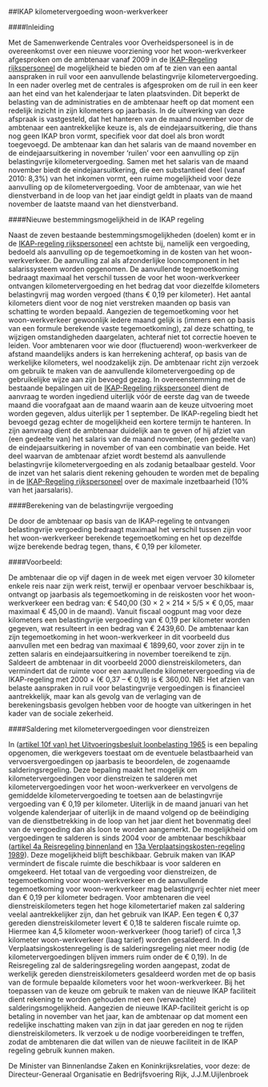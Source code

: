 <meta http-equiv='Content-Type' content='text/html; charset=utf-8' />

##IKAP kilometervergoeding woon-werkverkeer

####Inleiding

Met de Samenwerkende Centrales voor Overheidspersoneel is in de overeenkomst over een nieuwe voorziening voor het woon-werkverkeer afgesproken om de ambtenaar vanaf 2009 in de [IKAP-Regeling rijkspersoneel](../../../../../ministeriele-regeling/ikap-regeling/rijkspersoneel/BWBR0015799/README.md) de mogelijkheid te bieden om af te zien van een aantal aanspraken in ruil voor een aanvullende belastingvrije kilometervergoeding. In een nader overleg met de centrales is afgesproken om de ruil in een keer aan het eind van het kalenderjaar te laten plaatsvinden. Dit beperkt de belasting van de administraties en de ambtenaar heeft op dat moment een redelijk inzicht in zijn kilometers op jaarbasis. In de uitwerking van deze afspraak is vastgesteld, dat het hanteren van de maand november voor de ambtenaar een aantrekkelijke keuze is, als de eindejaarsuitkering, die thans nog geen IKAP bron vormt, specifiek voor dat doel als bron wordt toegevoegd. De ambtenaar kan dan het salaris van de maand november en de eindejaarsuitkering in november ‘ruilen’ voor een aanvulling op zijn belastingvrije kilometervergoeding. Samen met het salaris van de maand november biedt de eindejaarsuitkering, die een substantieel deel (vanaf 2010: 8,3%) van het inkomen vormt, een ruime mogelijkheid voor deze aanvulling op de kilometervergoeding. Voor de ambtenaar, van wie het dienstverband in de loop van het jaar eindigt geldt in plaats van de maand november de laatste maand van het dienstverband.    

####Nieuwe bestemmingsmogelijkheid in de IKAP regeling

Naast de zeven bestaande bestemmingsmogelijkheden (doelen) komt er in de [IKAP-regeling rijkspersoneel](../../../../../ministeriele-regeling/ikap-regeling/rijkspersoneel/BWBR0015799/README.md) een achtste bij, namelijk een vergoeding, bedoeld als aanvulling op de tegemoetkoming in de kosten van het woon-werkverkeer. De aanvulling zal als afzonderlijke looncomponent in het salarissysteem worden opgenomen. De aanvullende tegemoetkoming bedraagt maximaal het verschil tussen de voor het woon-werkverkeer ontvangen kilometervergoeding en het bedrag dat voor diezelfde kilometers belastingvrij mag worden vergoed (thans € 0,19 per kilometer). Het aantal kilometers dient voor de nog niet verstreken maanden op basis van schatting te worden bepaald. Aangezien de tegemoetkoming voor het woon-werkverkeer gewoonlijk iedere maand gelijk is (immers een op basis van een formule berekende vaste tegemoetkoming), zal deze schatting, te wijzigen omstandigheden daargelaten, achteraf niet tot correctie hoeven te leiden. Voor ambtenaren voor wie door (fluctuerend) woon-werkverkeer de afstand maandelijks anders is kan herrekening achteraf, op basis van de werkelijke kilometers, wel noodzakelijk zijn. De ambtenaar richt zijn verzoek om gebruik te maken van de aanvullende kilometervergoeding op de gebruikelijke wijze aan zijn bevoegd gezag. In overeenstemming met de bestaande bepalingen uit de [IKAP-Regeling rijkspersoneel](../../../../../ministeriele-regeling/ikap-regeling/rijkspersoneel/BWBR0015799/README.md) dient de aanvraag te worden ingediend uiterlijk vóór de eerste dag van de tweede maand die voorafgaat aan de maand waarin aan de keuze uitvoering moet worden gegeven, aldus uiterlijk per 1 september. De IKAP-regeling biedt het bevoegd gezag echter de mogelijkheid een kortere termijn te hanteren. In zijn aanvraag dient de ambtenaar duidelijk aan te geven of hij afziet van (een gedeelte van) het salaris van de maand november, (een gedeelte van) de eindejaarsuitkering in november of van een combinatie van beide. Het deel waarvan de ambtenaar afziet wordt bestemd als aanvullende belastingvrije kilometervergoeding en als zodanig betaalbaar gesteld. Voor de inzet van het salaris dient rekening gehouden te worden met de bepaling in de [IKAP-Regeling rijkspersoneel](../../../../../ministeriele-regeling/ikap-regeling/rijkspersoneel/BWBR0015799/README.md) over de maximale inzetbaarheid (10% van het jaarsalaris).    

####Berekening van de belastingvrije vergoeding

De door de ambtenaar op basis van de IKAP-regeling te ontvangen belastingvrije vergoeding bedraagt maximaal het verschil tussen zijn voor het woon-werkverkeer berekende tegemoetkoming en het op dezelfde wijze berekende bedrag tegen, thans, € 0,19 per kilometer.   

####Voorbeeld:

De ambtenaar die op vijf dagen in de week met eigen vervoer 30 kilometer enkele reis naar zijn werk reist, terwijl er openbaar vervoer beschikbaar is, ontvangt op jaarbasis als tegemoetkoming in de reiskosten voor het woon-werkverkeer een bedrag van: € 540,00 (30 × 2 × 214 × 5/5 × € 0,05, maar maximaal € 45,00 in de maand). Vanuit fiscaal oogpunt mag voor deze kilometers een belastingvrije vergoeding van € 0,19 per kilometer worden gegeven, wat resulteert in een bedrag van € 2439,60. De ambtenaar kan zijn tegemoetkoming in het woon-werkverkeer in dit voorbeeld dus aanvullen met een bedrag van maximaal € 1899,60, voor zover zijn in te zetten salaris en eindejaarsuitkering in november toereikend te zijn. Saldeert de ambtenaar in dit voorbeeld 2000 dienstreiskilometers, dan vermindert dat de ruimte voor een aanvullende kilometervergoeding via de IKAP-regeling met 2000 × (€ 0,37 – € 0,19) is € 360,00. NB: Het afzien van belaste aanspraken in ruil voor belastingvrije vergoedingen is financieel aantrekkelijk, maar kan als gevolg van de verlaging van de berekeningsbasis gevolgen hebben voor de hoogte van uitkeringen in het kader van de sociale zekerheid.     

####Saldering met kilometervergoedingen voor dienstreizen

In ([artikel 10f van) het Uitvoeringsbesluit loonbelasting 1965](../../../../../AMvB/uitvoeringsbesluit/loonbelasting/1965/BWBR0002489/README.md) is een bepaling opgenomen, die werkgevers toestaat om de eventuele belastbaarheid van vervoersvergoedingen op jaarbasis te beoordelen, de zogenaamde salderingsregeling. Deze bepaling maakt het mogelijk om kilometervergoedingen voor dienstreizen te salderen met kilometervergoedingen voor het woon-werkverkeer en vervolgens de gemiddelde kilometervergoeding te toetsen aan de belastingvrije vergoeding van € 0,19 per kilometer. Uiterlijk in de maand januari van het volgende kalenderjaar of uiterlijk in de maand volgend op de beëindiging van de dienstbetrekking in de loop van het jaar dient het bovenmatig deel van de vergoeding dan als loon te worden aangemerkt. De mogelijkheid om vergoedingen te salderen is sinds 2004 voor de ambtenaar beschikbaar ([artikel 4a Reisregeling binnenland](../../../../../ministeriele-regeling/reisregeling/binnenland/BWBR0005912/README.md) en [13a Verplaatsingskosten-regeling 1989](../../../../../ministeriele-regeling/verplaatsingskostenregeling/1989/BWBR0004633/README.md)). Deze mogelijkheid blijft beschikbaar. Gebruik maken van IKAP vermindert de fiscale ruimte die beschikbaar is voor salderen en omgekeerd. Het totaal van de vergoeding voor dienstreizen, de tegemoetkoming voor woon-werkverkeer en de aanvullende tegemoetkoming voor woon-werkverkeer mag belastingvrij echter niet meer dan € 0,19 per kilometer bedragen. Voor ambtenaren die veel dienstreiskilometers tegen het hoge kilometertarief maken zal saldering veelal aantrekkelijker zijn, dan het gebruik van IKAP. Een tegen € 0,37 gereden dienstreiskilometer levert € 0,18 te salderen fiscale ruimte op. Hiermee kan 4,5 kilometer woon-werkverkeer (hoog tarief) of circa 1,3 kilometer woon-werkverkeer (laag tarief) worden gesaldeerd. In de Verplaatsingskostenregeling is de salderingsregeling niet meer nodig (de kilometervergoedingen blijven immers ruim onder de € 0,19). In de Reisregeling zal de salderingsregeling worden aangepast, zodat de werkelijk gereden dienstreiskilometers gesaldeerd worden met de op basis van de formule bepaalde kilometers voor het woon-werkverkeer. Bij het toepassen van de keuze om gebruik te maken van de nieuwe IKAP faciliteit dient rekening te worden gehouden met een (verwachte) salderingsmogelijkheid. Aangezien de nieuwe IKAP-faciliteit gericht is op betaling in november van het jaar, kan de ambtenaar op dat moment een redelijke inschatting maken van zijn in dat jaar gereden en nog te rijden dienstreiskilometers. Ik verzoek u de nodige voorbereidingen te treffen, zodat de ambtenaren die dat willen van de nieuwe faciliteit in de IKAP regeling gebruik kunnen maken.     

De 
Minister van Binnenlandse Zaken en Koninkrijksrelaties, voor deze: de 
Directeur-Generaal Organisatie en Bedrijfsvoering Rijk, 
J.J.M.Uijlenbroek   
